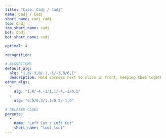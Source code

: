 ```yaml
---
title: "Case: Cadj / Cadj"
name: Cadj / Cadj
short_name: cadj_cadj
top: Cadj
top_short_name: cadj
bot: Cadj
bot_short_name: cadj

optimal: 4

recognition:

# ALGORITHMS
default_alg:
  alg: "1,0/-3,0/-1,-1/-3,0/0,1"
  description: Hold corners next to slice in front, keeping them together.
other_algs:
  -
    alg: "1,0/-4,-1/1,1/-4,-1/0,1"
  -
    alg: "6,5/0,3/1,1/0,3/-1,0"

# RELATED CASES
parents:
  -
    name: "Left Cut / Left Cut"
    short_name: "lcut_lcut"
---
```


